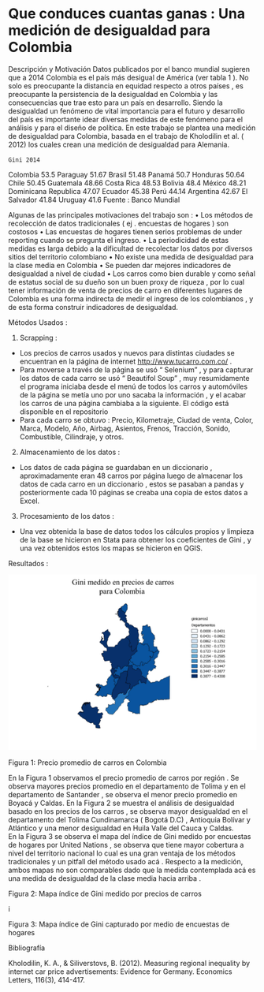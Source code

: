 
# Que conduces  cuantas ganas :  Una medición de desigualdad para Colombia 

Descripción y Motivación
Datos publicados por el banco mundial sugieren que a 2014 Colombia es el país más desigual de América (ver tabla 1 ).  No solo es preocupante la distancia en equidad respecto a otros países , es preocupante la persistencia de la desigualdad en Colombia  y las consecuencias que trae  esto para un país  en desarrollo.   Siendo la desigualdad un  fenómeno de vital importancia para el futuro y desarrollo del país es importante idear diversas medidas de este fenómeno para el análisis y para el diseño de política. En este trabajo se plantea una medición de desigualdad para Colombia, basada en el trabajo de Kholodilin et al. ( 2012) los cuales crean una medición de desigualdad para Alemania. 

	Gini 2014 
Colombia	53.5
Paraguay	51.67
Brasil	51.48
Panamá	50.7
Honduras	50.64
Chile	50.45
Guatemala	48.66
Costa Rica	48.53
Bolivia	48.4
México	48.21
Dominicana Republica	47.07
Ecuador	45.38
Perú	44.14
Argentina	42.67
El Salvador	41.84
Uruguay	41.6
Fuente : Banco Mundial 

Algunas de las principales motivaciones del trabajo son : 
•	Los métodos de recolección de datos tradicionales ( ej .  encuestas de hogares )  son costosos 
•	Las encuestas de hogares tienen serios problemas de under reporting cuando se pregunta el ingreso. 
•	La periodicidad de estas medidas es  larga debido a la dificultad de recolectar los datos por diversos sitios del territorio colombiano 
•	No existe una medida de desigualdad para la clase media en Colombia 
•	Se pueden dar mejores indicadores de desigualdad a nivel de ciudad 
•	Los carros como bien durable y como señal de estatus social de su dueño son un buen proxy de riqueza , por lo cual tener información de venta de precios de carro en diferentes lugares de Colombia es una forma indirecta de medir el ingreso de los colombianos , y de esta forma construir indicadores de desigualdad. 

Métodos Usados : 
1.	Scrapping : 
-	Los precios de carros usados y nuevos para distintas ciudades se encuentran en la página de internet http://www.tucarro.com.co/ . 
-	Para moverse a través de la página se usó “ Selenium”  , y para  capturar los datos de cada carro se usó “ Beautifol Soup”  ,  muy resumidamente el  programa iniciaba desde el menú de todos los carros y automóviles de la página se metía uno por uno sacaba la información , y el acabar los carros de una página cambiaba a la siguiente.  El código está disponible en el repositorio 
-	Para cada carro se obtuvo : Precio, Kilometraje, Ciudad de venta, Color, Marca, Modelo, Año, Airbag,  Asientos, Frenos, Tracción, Sonido, Combustible, Cilindraje, y otros. 


2.	Almacenamiento de los datos :  

-	Los datos de cada página se guardaban en un diccionario , aproximadamente eran 48 carros por página  luego de almacenar los datos de cada carro en un diccionario , estos se pasaban a pandas y posteriormente  cada 10 páginas se creaba una copia de estos datos a Excel.  
3.	Procesamiento de los datos : 
-	Una vez obtenida la base de datos  todos los cálculos propios y limpieza de la base se hicieron en Stata  para obtener los coeficientes de Gini ,  y una vez obtenidos estos  los mapas se hicieron en QGIS. 





Resultados : 

![alt text](https://github.com/juanpbaquero/Trabajo-Final-/blob/master/mapaginnicarros.jpg)


 
Figura 1: Precio promedio de carros en Colombia 

En la Figura 1 observamos el precio promedio de carros por región .  Se observa mayores precios promedio en el departamento de Tolima y  en el departamento de Santander , se observa el menor precio promedio en  Boyacá y Caldas.  En la Figura 2 se muestra el análisis de desigualdad basado en los precios de los carros , se observa  mayor desigualdad en el departamento del Tolima Cundinamarca ( Bogotá D.C) ,  Antioquia Bolívar y Atlántico  y una menor desigualdad en Huila Valle del Cauca y Caldas.  
En la Figura 3 se observa el mapa del índice de Gini medido por encuestas de hogares por United Nations ,  se observa que tiene mayor cobertura a nivel del territorio nacional lo cual es una gran ventaja de los métodos tradicionales y un pitfall del método usado acá .  Respecto a la medición,  ambos mapas no son comparables dado que la medida contemplada acá es una medida de desigualdad de la clase media hacia arriba .  







 
Figura 2: Mapa índice de Gini  medido por precios de carros

 i 


Figura 3: Mapa índice de Gini capturado por medio de encuestas de hogares 



Bibliografía
 
Kholodilin, K. A., & Siliverstovs, B. (2012). Measuring regional inequality by internet car price advertisements: Evidence for Germany. Economics Letters, 116(3), 414-417.
